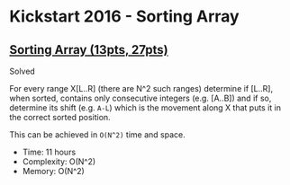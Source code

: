 # Kickstart 2016 - Sorting Array

## [Sorting Array (13pts, 27pts)](https://codingcompetitions.withgoogle.com/kickstart/round/0000000000201ca0/0000000000201ca1)

Solved

For every range X[L..R] (there are N^2 such ranges) determine if [L..R], when
sorted, contains only consecutive integers (e.g. [A..B]) and if so, determine
its shift (e.g. `A-L`) which is the movement along X that puts it in the correct
sorted position.

This can be achieved in `O(N^2)` time and space.

* Time: 11 hours
* Complexity: O(N^2)
* Memory: O(N^2)
